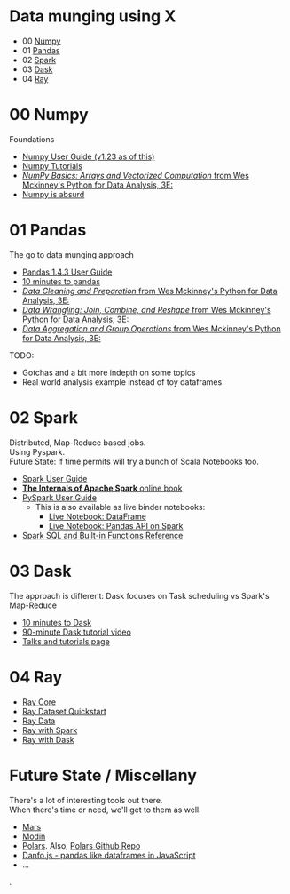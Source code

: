 # Data munging using **X**
* 00 [Numpy](https://numpy.org/doc/stable/user/index.html)
* 01 [Pandas](https://pandas.pydata.org/pandas-docs/stable/user_guide/index.html)
* 02 [Spark](https://spark.apache.org/docs/latest/api/python/user_guide/index.html)
* 03 [Dask](https://docs.dask.org/en/stable/10-minutes-to-dask.html)
* 04 [Ray](https://www.ray.io/)


# 00 Numpy

Foundations  
* [Numpy User Guide (v1.23 as of this)](https://numpy.org/doc/stable/user/index.html#user)  
* [Numpy Tutorials](https://numpy.org/numpy-tutorials/features.html)  
* [_NumPy Basics: Arrays and Vectorized Computation_ from Wes Mckinney's Python for Data Analysis, 3E:](https://wesmckinney.com/book/numpy-basics.html)  
* [Numpy is absurd](https://gist.github.com/Moelf/59d6312c51c250ba251125e54bea7282)


# 01 Pandas

The go to data munging approach  
* [Pandas 1.4.3 User Guide](https://pandas.pydata.org/pandas-docs/stable/user_guide/index.html)
* [10 minutes to pandas](https://pandas.pydata.org/pandas-docs/stable/user_guide/10min.html)
* [_Data Cleaning and Preparation_ from Wes Mckinney's Python for Data Analysis, 3E:](https://wesmckinney.com/book/data-cleaning.html)  
* [_Data Wrangling: Join, Combine, and Reshape_ from Wes Mckinney's Python for Data Analysis, 3E:](https://wesmckinney.com/book/data-wrangling.html)  
* [_Data Aggregation and Group Operations_ from Wes Mckinney's Python for Data Analysis, 3E:](https://wesmckinney.com/book/data-aggregation.html)  


TODO:
* Gotchas and a bit more indepth on some topics
* Real world analysis example instead of toy dataframes


# 02 Spark

Distributed, Map-Reduce based jobs.  
Using Pyspark.  
Future State: if time permits will try a bunch of Scala Notebooks too.  
* [Spark User Guide](https://spark.apache.org/docs/latest/api/python/user_guide/index.html)
* [**The Internals of Apache Spark** online book](https://books.japila.pl/apache-spark-internals/overview/)
* [PySpark User Guide](https://spark.apache.org/docs/latest/api/python/user_guide/index.html)
	* This is also available as live binder notebooks:
		* [Live Notebook: DataFrame](https://mybinder.org/v2/gh/apache/spark/f74867bddf?filepath=python%2Fdocs%2Fsource%2Fgetting_started%2Fquickstart_df.ipynb)
		* [Live Notebook: Pandas API on Spark](https://mybinder.org/v2/gh/apache/spark/f74867bddf?filepath=python%2Fdocs%2Fsource%2Fgetting_started%2Fquickstart_ps.ipynb)
* [Spark SQL and Built-in Functions Reference](https://spark.apache.org/docs/latest/api/sql/index.html)


# 03 Dask

The approach is different: Dask focuses on Task scheduling vs Spark's Map-Reduce  
* [10 minutes to Dask](https://docs.dask.org/en/stable/10-minutes-to-dask.html)
* [90-minute Dask tutorial video](https://www.youtube.com/watch?v=_u0OQm9qf_A)
* [Talks and tutorials page](https://docs.dask.org/en/latest/presentations.html)


# 04 Ray

* [Ray Core](https://docs.ray.io/en/latest/ray-core/user-guide.html)
* [Ray Dataset Quickstart](https://docs.ray.io/en/latest/data/getting-started.html#datasets-getting-started)
* [Ray Data](https://docs.ray.io/en/latest/data/user-guide.html)
* [Ray with Spark](https://github.com/oap-project/raydp)
* [Ray with Dask]()


# Future State / Miscellany
There's a lot of interesting tools out there.  
When there's time or need, we'll get to them as well.  
* [Mars](https://docs.pymars.org/en/latest/)
* [Modin](https://github.com/modin-project/modin)
* [Polars](https://www.pola.rs/). Also, [Polars Github Repo](https://github.com/pola-rs/polars/)
* [Danfo.js - pandas like dataframes in JavaScript](https://danfo.jsdata.org/)
* ...  



.  

